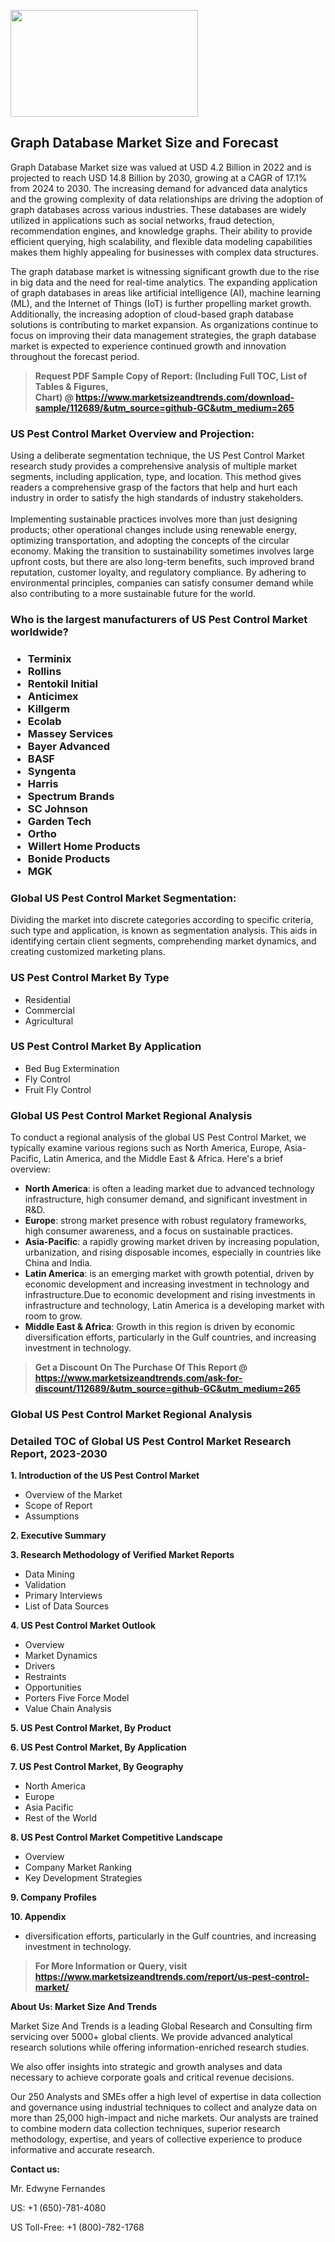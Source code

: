 <p><img class="alignnone size-medium wp-image-20088" src="https://ffe5etoiles.com/wp-content/uploads/2024/12/MST1-300x171.png" alt="" width="300" height="171" /></p><h2>Graph Database Market Size and Forecast</h2><p>Graph Database Market size was valued at USD 4.2 Billion in 2022 and is projected to reach USD 14.8 Billion by 2030, growing at a CAGR of 17.1% from 2024 to 2030. The increasing demand for advanced data analytics and the growing complexity of data relationships are driving the adoption of graph databases across various industries. These databases are widely utilized in applications such as social networks, fraud detection, recommendation engines, and knowledge graphs. Their ability to provide efficient querying, high scalability, and flexible data modeling capabilities makes them highly appealing for businesses with complex data structures.</p><p>The graph database market is witnessing significant growth due to the rise in big data and the need for real-time analytics. The expanding application of graph databases in areas like artificial intelligence (AI), machine learning (ML), and the Internet of Things (IoT) is further propelling market growth. Additionally, the increasing adoption of cloud-based graph database solutions is contributing to market expansion. As organizations continue to focus on improving their data management strategies, the graph database market is expected to experience continued growth and innovation throughout the forecast period.</p></p><blockquote id="" class=""><strong>Request PDF Sample Copy of Report: (Including Full TOC, List of Tables &amp; Figures, Chart)&nbsp;@&nbsp;<strong><a href="https://www.marketsizeandtrends.com/download-sample/112689/&utm_source=github-GC&utm_medium=265" target="_blank">https://www.marketsizeandtrends.com/download-sample/112689/&utm_source=github-GC&utm_medium=265</a></strong></strong></blockquote><h3 id="" class="">US Pest Control Market&nbsp;Overview and Projection:</h3><p id="" class="">Using a deliberate segmentation technique, the US Pest Control Market research study provides a comprehensive analysis of multiple market segments, including application, type, and location. This method gives readers a comprehensive grasp of the factors that help and hurt each industry in order to satisfy the high standards of industry stakeholders. <br /> <br />Implementing sustainable practices involves more than just designing products; other operational changes include using renewable energy, optimizing transportation, and adopting the concepts of the circular economy. Making the transition to sustainability sometimes involves large upfront costs, but there are also long-term benefits, such improved brand reputation, customer loyalty, and regulatory compliance. By adhering to environmental principles, companies can satisfy consumer demand while also contributing to a more sustainable future for the world.</p><h3 id="" class="">Who is the largest manufacturers of&nbsp;US Pest Control Market worldwide?</h3><h3 class=""><p><ul><li>Terminix </li><li> Rollins </li><li> Rentokil Initial </li><li> Anticimex </li><li> Killgerm </li><li> Ecolab </li><li> Massey Services </li><li> Bayer Advanced </li><li> BASF </li><li> Syngenta </li><li> Harris </li><li> Spectrum Brands </li><li> SC Johnson </li><li> Garden Tech </li><li> Ortho </li><li> Willert Home Products </li><li> Bonide Products </li><li> MGK</li></ul></p></h3><h3 id="" class="">Global&nbsp;US Pest Control Market Segmentation:</h3><p id="" class="">Dividing the market into discrete categories according to specific criteria, such type and application, is known as segmentation analysis. This aids in identifying certain client segments, comprehending market dynamics, and creating customized marketing plans.</p><h3 id="" class="">US Pest Control Market&nbsp;By Type</h3><p><p><ul><li>Residential </li><li> Commercial </li><li> Agricultural </p></li></ul></p></p><h3 id="" class="">US Pest Control Market&nbsp;By Application</h3><p class=""><p><ul><li>Bed Bug Extermination </li><li> Fly Control </li><li> Fruit Fly Control </li></ul></p></p><h3 id="" class="">Global US Pest Control Market Regional Analysis</h3><p id="" class="">To conduct a regional analysis of the global US Pest Control Market, we typically examine various regions such as North America, Europe, Asia-Pacific, Latin America, and the Middle East &amp; Africa. Here's a brief overview:</p><ul><li><strong>North America</strong>: is often a leading market due to advanced technology infrastructure, high consumer demand, and significant investment in R&amp;D.</li><li><strong>Europe</strong>: strong market presence with robust regulatory frameworks, high consumer awareness, and a focus on sustainable practices.</li><li><strong>Asia-Pacific</strong>: a rapidly growing market driven by increasing population, urbanization, and rising disposable incomes, especially in countries like China and India.</li><li><strong>Latin America</strong>: is an emerging market with growth potential, driven by economic development and increasing investment in technology and infrastructure.Due to economic development and rising investments in infrastructure and technology, Latin America is a developing market with room to grow.</li><li><strong>Middle East &amp; Africa</strong>: Growth in this region is driven by economic diversification efforts, particularly in the Gulf countries, and increasing investment in technology.</li></ul><blockquote id="" class=""><strong>Get a Discount On The Purchase Of This Report @ <strong><a href="https://www.marketsizeandtrends.com/ask-for-discount/112689/&utm_source=github-GC&utm_medium=265" target="_blank">https://www.marketsizeandtrends.com/ask-for-discount/112689/&utm_source=github-GC&utm_medium=265</a></strong></strong></blockquote><h3 id="" class="">Global US Pest Control Market Regional Analysis</h3><h3 id="" class="">Detailed TOC of Global US Pest Control Market Research Report, 2023-2030</h3><p id="" class=""><strong>1. Introduction of the US Pest Control Market</strong></p><ul><li>Overview of the Market</li><li>Scope of Report</li><li>Assumptions</li></ul><p id="" class=""><strong>2. Executive Summary</strong></p><p id="" class=""><strong>3. Research Methodology of Verified Market Reports</strong></p><ul><li>Data Mining</li><li>Validation</li><li>Primary Interviews</li><li>List of Data Sources</li></ul><p id="" class=""><strong>4. US Pest Control Market Outlook</strong></p><ul><li>Overview</li><li>Market Dynamics</li><li>Drivers</li><li>Restraints</li><li>Opportunities</li><li>Porters Five Force Model</li><li>Value Chain Analysis</li></ul><p id="" class=""><strong>5. US Pest Control Market, By Product</strong></p><p id="" class=""><strong>6. US Pest Control Market, By Application</strong></p><p id="" class=""><strong>7. US Pest Control Market, By Geography</strong></p><ul><li>North America</li><li>Europe</li><li>Asia Pacific</li><li>Rest of the World</li></ul><p id="" class=""><strong>8. US Pest Control Market Competitive Landscape</strong></p><ul><li>Overview</li><li>Company Market Ranking</li><li>Key Development Strategies</li></ul><p id="" class=""><strong>9. Company Profiles</strong></p><p id="" class=""><strong>10. Appendix</strong></p><ul><li>diversification efforts, particularly in the Gulf countries, and increasing investment in technology.</li></ul><blockquote id="" class=""><strong>For More Information or Query, visit <strong><strong><a href="https://www.marketsizeandtrends.com/report/us-pest-control-market/" target="_blank">https://www.marketsizeandtrends.com/report/us-pest-control-market/</a></strong></strong></strong></blockquote><p id="" class=""><strong>About Us: Market Size And Trends</strong></p><p id="" class="">Market Size And Trends is a leading Global Research and Consulting firm servicing over 5000+ global clients. We provide advanced analytical research solutions while offering information-enriched research studies.</p><p id="" class="">We also offer insights into strategic and growth analyses and data necessary to achieve corporate goals and critical revenue decisions.</p><p id="" class="">Our 250 Analysts and SMEs offer a high level of expertise in data collection and governance using industrial techniques to collect and analyze data on more than 25,000 high-impact and niche markets. Our analysts are trained to combine modern data collection techniques, superior research methodology, expertise, and years of collective experience to produce informative and accurate research.</p><p id="" class=""><strong>Contact us:</strong></p><p id="" class="">Mr. Edwyne Fernandes</p><p id="" class="">US: +1 (650)-781-4080</p><p id="" class="">US Toll-Free: +1 (800)-782-1768</p>
